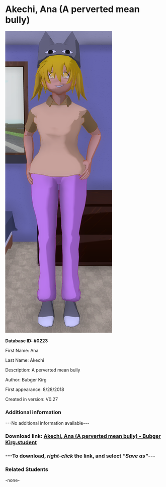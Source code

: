 # Akechi, Ana (A perverted mean bully)

<img src="../../Files/Images/Akechi, Ana (A perverted mean bully).png" title="Akechi, Ana (A perverted mean bully) - Bubger Kirg">

**Database ID: #0223**

First Name: Ana

Last Name: Akechi

Description: A perverted mean bully

Author: Bubger Kirg

First appearance: 8/28/2018

Created in version: V0.27

### Additional information

---No additional information available---

### Download link: <a href="https://raw.githubusercontent.com/Arbiter1223/Daigaku-Gurashi-Custom-Students/master/Files/Student%20Files/Akechi%2C%20Ana%20(A%20perverted%20mean%20bully)%20-%20Bubger%20Kirg.student">Akechi, Ana (A perverted mean bully) - Bubger Kirg.student</a>

### ---**To download, _right-click_ the link, and select _"Save as"_**---

### Related Students

-none-
